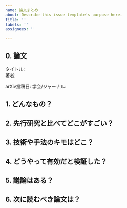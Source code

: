 ```yaml
---
name: 論文まとめ
about: Describe this issue template's purpose here.
title: ''
labels: ''
assignees: ''

---
```


## 0. 論文
タイトル: []()  
著者:   
  
arXiv投稿日: 
学会/ジャーナル:   

## 1. どんなもの？

## 2. 先行研究と比べてどこがすごい？

## 3. 技術や手法のキモはどこ？

## 4. どうやって有効だと検証した？

## 5. 議論はある？

## 6. 次に読むべき論文は？
